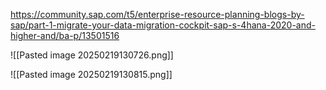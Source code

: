 https://community.sap.com/t5/enterprise-resource-planning-blogs-by-sap/part-1-migrate-your-data-migration-cockpit-sap-s-4hana-2020-and-higher-and/ba-p/13501516

![[Pasted image 20250219130726.png]]

![[Pasted image 20250219130815.png]]

